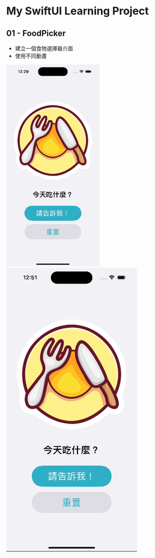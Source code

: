 # My SwiftUI Learning Project

## 01 - FoodPicker

* 建立一個食物選擇器介面
* 使用不同動畫

![image](https://github.com/ArielKoKo/SwiftUI/blob/main/PHOTO%20%26%20GIF/foodPickerAnimation.gif)
![image](https://github.com/ArielKoKo/SwiftUI/blob/main/PHOTO%20%26%20GIF/foodPickerAnimation_2.gif)
